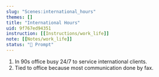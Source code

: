 ```yaml
---
slug: "Scenes:international_hours"
themes: []
title: "International Hours"
uid: 9f767ed94351
instruction: [[Instructions/work_life]]
note: [[Notes/work_life]]
status: "💬 Prompt"
---
```

1. In 90s office busy 24/7 to service international clients.
2. Tied to office because most communication done by fax.
